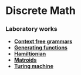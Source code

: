 # Discrete Math

### Laboratory works

- **[Context free grammars](https://github.com/DMozhevitin/ITMO/tree/main/discrete-math/Context%20Free%20Grammar)**
- **[Generating functions](https://github.com/DMozhevitin/ITMO/tree/main/discrete-math/Generating%20Functions)**
- **[Hamiltionian](https://github.com/DMozhevitin/ITMO/tree/main/discrete-math/Hamiltonian%20Paths%20%26%26%20Cycles)**
- **[Matroids](https://github.com/DMozhevitin/ITMO/tree/main/discrete-math/Matroids%20%26%26%20Matroids%20Intersection)**
- **[Turing machine](https://github.com/DMozhevitin/ITMO/tree/main/discrete-math/Turing)**
